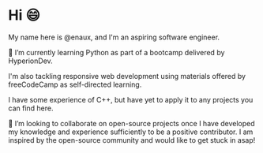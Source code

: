# Hi 😄

My name here is @enaux, and I'm an aspiring software engineer.

🌱 I’m currently learning Python as part of a bootcamp delivered by HyperionDev.

I'm also tackling responsive web development using materials offered by freeCodeCamp as self-directed learning.

I have some experience of C++, but have yet to apply it to any projects you can find here.

💞️ I’m looking to collaborate on open-source projects once I have developed my knowledge and experience sufficiently to be a positive contributor.
I am inspired by the open-source community and would like to get stuck in asap!


<!--📫 How to reach me ...

⚡ Fun fact: ...

enaux/enaux is a ✨ special ✨ repository because its `README.md` (this file) appears on your GitHub profile.
You can click the Preview link to take a look at your changes.
--->
